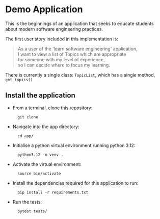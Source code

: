 # Demo Application

This is the beginnings of an application that seeks to educate students about modern software engineering practices.

The first user story included in this implementation is:

> As a user of the 'learn software engineering' application,  
> I want to view a list of Topics which are appropriate  
> for someone with my level of experience,  
> so I can decide where to focus my learning.

There is currently a single class: `TopicList`, which has a single method, `get_topics()`

## Install the application

+ From a terminal, clone this repository:

        git clone 
+ Navigate into the app directory:

        cd app/
+ Initialise a python virtual environment running python 3.12:

        python3.12 -m venv .
+ Activate the virtual environment:

        source bin/activate
+ Install the dependencies required for this application to run:

        pip install -r requirements.txt
+ Run the tests:

        pytest tests/
